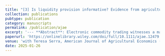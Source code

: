```yaml
---
title: "[3] Is liquidity provision informative? Evidence from agricultural futures markets"
collection: publications
pubtype: publication
category: manuscripts
permalink: /publication/ajae
excerpt: '--- **Abstract**: Electronic commodity trading witnesses a massive volume of order messages every trading day, but little is known about their informativeness. We examine limit order dynamics and their role in price discovery in the Chicago Mercantile Exchange (CME) corn, soybean, and wheat futures markets from January 2019 to June 2020, using order-level data. Between 75% and 79% of the large number of limit orders submitted are then deleted, which contrasts with the much smaller proportion getting executed or revised. Aggressive trades and limit orders substantially contribute to price discovery, whereas nonaggressive trades and limit orders, representing most market events, play a minor role. Following public information releases, there is a shift in trading strategies, with trades contributing more to price discovery and aggressive limit orders contributing less, compared to non-release days. Our findings suggest that most limit orders in agricultural futures markets continue to play the traditional role of uninformed liquidity provision.  <br> <br> --- [SSRN version](https://www.dropbox.com/scl/fi/82ij58it88nyo6d474vjn/Is-liquidity-provision-informative-Evidence-from-agricultural-futures-markets_SSRN.pdf?rlkey=8ztz8igiq37k3ny9pg2dy5m4j&dl=0); [AFA version](https://afajof.org/management/viewp.php?n=63476); [Internet Appendix](https://www.dropbox.com/scl/fi/hxwnuwjh1e1wfk6lgdv7h/AJAE_online_appendix.pdf?rlkey=o1fmsl524u9vpisbv87gwxkch&e=1&dl=0); [Replication Codes](https://www.dropbox.com/scl/fi/2tty65wu3lzevcvoped09/Replication_Codes.zip?rlkey=ajs0urgpp5utflh9ewgvwiw27&dl=0); [CME Data Cleaning Notes](https://www.dropbox.com/scl/fi/c38mrquy6a3vv03vbqf0v/Data-cleaning.pdf?rlkey=faameal5226tjk1m2gislsr6o&dl=0); [AFA Poster](https://www.dropbox.com/scl/fi/ie29qk29udjt0z632s5y8/AFA2024_poster.pdf?rlkey=gd4grb3obucbk67cddqy40i76&dl=0); [Slides](https://www.dropbox.com/scl/fi/fwxjdti81lot61jtgwkyr/AJAE-slides.pdf?rlkey=op6t73upmgrb3duyye2esq8pu&dl=0) <br> <br> --- Using the order book directly reconstructed by the Market by Order (MBO) data and also providing evidence on the revolution of price discovery during the public WASDE announcement, thus subsuming the results of my Master thesis at UIUC. <br> <br> --- **Presentations**: 2024 AFA Ph.D. Poster Session, 2023 NCCC-134, University of Illinois at Urbana-Champaign ACE Commercial Ag <br> <br> --- **Awards**: 2024 Peer-Reviewed Research Achievement, ACE Dept, UIUC.'
paperurl: 'https://onlinelibrary.wiley.com/doi/full/10.1111/ajae.12479'
venue: 'with Teresa Serra, American Journal of Agricultural Economics (field top 1, ABS ranking 3), January 2025' 
date: 2025-01-26
---
```

